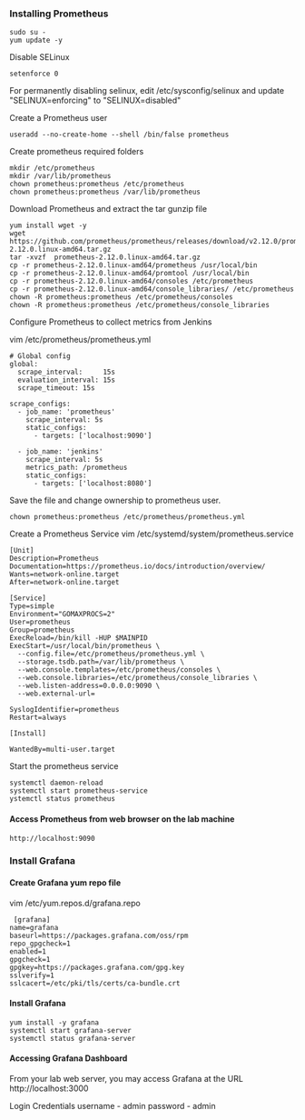 ### Installing Prometheus

```
sudo su -
yum update -y
```

Disable SELinux
```
setenforce 0
```
For permanently disabling selinux, edit /etc/sysconfig/selinux and update "SELINUX=enforcing" to "SELINUX=disabled"


Create a Prometheus user
```
useradd --no-create-home --shell /bin/false prometheus
```

Create prometheus required folders
```
mkdir /etc/prometheus
mkdir /var/lib/prometheus
chown prometheus:prometheus /etc/prometheus
chown prometheus:prometheus /var/lib/prometheus
```

Download Prometheus and extract the tar gunzip file
```
yum install wget -y
wget https://github.com/prometheus/prometheus/releases/download/v2.12.0/prometheus-2.12.0.linux-amd64.tar.gz
tar -xvzf  prometheus-2.12.0.linux-amd64.tar.gz
cp -r prometheus-2.12.0.linux-amd64/prometheus /usr/local/bin
cp -r prometheus-2.12.0.linux-amd64/promtool /usr/local/bin
cp -r prometheus-2.12.0.linux-amd64/consoles /etc/prometheus
cp -r prometheus-2.12.0.linux-amd64/console_libraries/ /etc/prometheus
chown -R prometheus:prometheus /etc/prometheus/consoles
chown -R prometheus:prometheus /etc/prometheus/console_libraries
```

Configure Prometheus to collect metrics from Jenkins

vim /etc/prometheus/prometheus.yml

```
# Global config
global:
  scrape_interval:     15s 
  evaluation_interval: 15s 
  scrape_timeout: 15s  

scrape_configs:
  - job_name: 'prometheus'
    scrape_interval: 5s
    static_configs:
      - targets: ['localhost:9090']

  - job_name: 'jenkins'
    scrape_interval: 5s
    metrics_path: /prometheus
    static_configs:
      - targets: ['localhost:8080']
```

Save the file and change ownership to prometheus user.

```
chown prometheus:prometheus /etc/prometheus/prometheus.yml
```

Create a Prometheus Service
vim /etc/systemd/system/prometheus.service

```
[Unit]
Description=Prometheus
Documentation=https://prometheus.io/docs/introduction/overview/
Wants=network-online.target
After=network-online.target

[Service]
Type=simple
Environment="GOMAXPROCS=2"
User=prometheus
Group=prometheus
ExecReload=/bin/kill -HUP $MAINPID
ExecStart=/usr/local/bin/prometheus \
  --config.file=/etc/prometheus/prometheus.yml \
  --storage.tsdb.path=/var/lib/prometheus \
  --web.console.templates=/etc/prometheus/consoles \
  --web.console.libraries=/etc/prometheus/console_libraries \
  --web.listen-address=0.0.0.0:9090 \
  --web.external-url=

SyslogIdentifier=prometheus
Restart=always

[Install]

WantedBy=multi-user.target
```

Start the prometheus service
```
systemctl daemon-reload
systemctl start prometheus-service
ystemctl status prometheus
```

#### Access Prometheus from web browser on the lab machine
```
http://localhost:9090
```

### Install Grafana

#### Create Grafana yum repo file
vim /etc/yum.repos.d/grafana.repo
```
 [grafana]
name=grafana
baseurl=https://packages.grafana.com/oss/rpm
repo_gpgcheck=1
enabled=1
gpgcheck=1
gpgkey=https://packages.grafana.com/gpg.key
sslverify=1
sslcacert=/etc/pki/tls/certs/ca-bundle.crt
```

#### Install Grafana
```
yum install -y grafana
systemctl start grafana-server
systemctl status grafana-server
```

#### Accessing Grafana Dashboard
From your lab web server, you may access Grafana at the URL http://localhost:3000

Login Credentials
username - admin
password - admin

